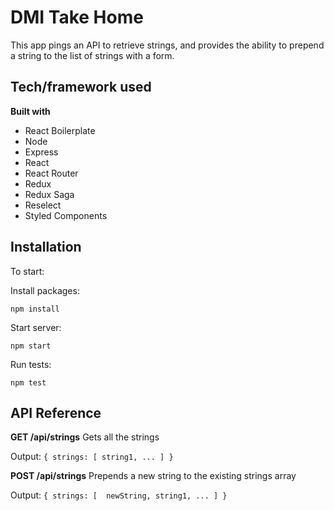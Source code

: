 # DMI Take Home

This app pings an API to retrieve strings, and provides the ability to prepend a string to the list of strings
with a form.

## Tech/framework used

<b>Built with</b>
- React Boilerplate
- Node
- Express
- React
- React Router
- Redux
- Redux Saga
- Reselect
- Styled Components

## Installation

To start:

Install packages:
```
npm install
```

Start server:
```
npm start
```

Run tests:
```
npm test
```

## API Reference

**GET /api/strings**
Gets all the strings

Output: `{ strings: [ string1, ... ] }`

**POST /api/strings**
Prepends a new string to the existing strings array

Output: `{ strings: [  newString, string1, ... ] }`